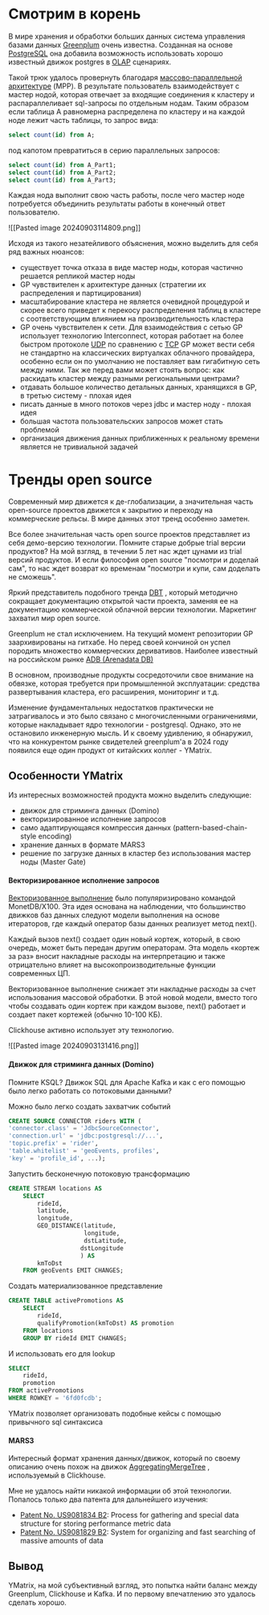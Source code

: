 
# Смотрим в корень

В мире хранения и обработки больших данных система управления базами данных [Greenplum](https://greenplum.org/) очень известна. Созданная на основе [PostgreSQL](https://www.postgresql.org/) она добавила возможность использовать хорошо известный движок postgres в [OLAP](https://ru.wikipedia.org/wiki/OLAP) сценариях. 

Такой трюк удалось провернуть благодаря [массово-параллельной архитектуре](https://ru.wikipedia.org/wiki/%D0%9C%D0%B0%D1%81%D1%81%D0%BE%D0%B2%D0%BE-%D0%BF%D0%B0%D1%80%D0%B0%D0%BB%D0%BB%D0%B5%D0%BB%D1%8C%D0%BD%D0%B0%D1%8F_%D0%B0%D1%80%D1%85%D0%B8%D1%82%D0%B5%D0%BA%D1%82%D1%83%D1%80%D0%B0) (MPP).
В результате пользователь взаимодействует с мастер нодой, которая отвечает за входящие соединения к кластеру и распараллеливает sql-запросы по отдельным нодам. Таким образом если таблица А равномерна распределена по кластеру и на каждой ноде лежит часть таблицы, то запрос вида:
```sql
select count(id) from A;
```

под капотом превратиться в серию параллельных запросов:
```sql
select count(id) from A_Part1;
select count(id) from A_Part2;
select count(id) from A_Part3;
```

Каждая нода выполнит свою часть работы, после чего мастер ноде потребуется объединить результаты работы в конечный ответ пользователю. 

![[Pasted image 20240903114809.png]]

Исходя из такого незатейливого объяснения, можно выделить для себя ряд важных нюансов:
* существует точка отказа в виде мастер ноды, которая частично решается репликой мастер ноды
* GP чувствителен к архитектуре данных (стратегии их распределения и партицирования)
* масштабирование кластера не является очевидной процедурой и скорее всего приведет к перекосу распределения таблиц в кластере с соответствующим влиянием на производительность кластера
* GP очень чувствителен к сети. Для взаимодействия с сетью GP использует технологию Interconnect, которая работает на более быстром протоколе [UDP](https://ru.wikipedia.org/wiki/UDP) по сравнению с [TCP](https://ru.wikipedia.org/wiki/TCP) GP может вести себя не стандартно на классических виртуалках облачного провайдера, особенно если он по умолчанию не поставляет вам гигабитную сеть между ними. Так же перед вами может стоять вопрос: как раскидать кластер между разными региональными центрами?
* отдавать большое количество детальных данных, хранящихся в GP, в третью систему - плохая идея
* писать данные в много потоков через jdbc и мастер ноду - плохая идея
* большая частота пользовательских запросов может стать проблемой
* организация движения данных приближенных к реальному времени является не тривиальной задачей


# Тренды open source 

Современный мир движется к де-глобализации, а значительная часть open-source проектов движется к закрытию и переходу на коммерческие рельсы. В мире данных этот тренд особенно заметен. 

Все более значительная часть open source проектов представляет из себя демо-версию технологии. Помните старые добрые trial версии продуктов? На мой взгляд, в течении 5 лет нас ждет цунами из trial версий продуктов. И если философия open source "посмотри и доделай сам", то нас ждет возврат ко временам "посмотри и купи, сам доделать не сможешь".  

Яркий представитель подобного тренда [DBT](https://www.getdbt.com/) , который методично сокращает документацию открытой части проекта, заменяя ее на документацию коммерческой облачной версии технологии. Маркетинг захватил мир open source.

Greenplum не стал исключением. На текущий момент репозитории GP заархивированы на гитхабе. Но перед своей кончиной он успел породить множество коммерческих деривативов.
Наиболее известный на российском рынке [ADB (Arenadata DB)](https://arenadata.tech/products/arenadata-db/)

В основном, производные продукты сосредоточили свое внимание на обвязке, которая требуется при промышленной эксплуатации: средства развертывания кластера, его расширения, мониторинг и т.д. 

Изменение фундаментальных недостатков практически не затрагивалось и это было связано с многочисленными ограничениями, которые накладывает ядро технологии -  postgresql. Однако, это не остановило инженерную мысль. И к своему удивлению, я обнаружил, что на конкурентом рынке свидетелей greenplum'а в 2024 году появился еще один продукт от китайских коллег - YMatrix.

## Особенности YMatrix

Из интересных возможностей продукта можно выделить следующие:
* движок для стриминга данных (Domino)
* векторизированное исполнение запросов
* само адаптирующаяся компрессия данных (pattern-based-chain-style encoding)
* хранение данных в формате MARS3
* решение по загрузке данных в кластер без использования мастер ноды (Master Gate)


#### Векторизированное исполнение запросов

[Векторизованное выполнение](http://www.cse.ust.hk/damon2011/proceedings/p5-sompolski.pdf) было популяризировано командой MonetDB/X100. Эта идея основана на наблюдении, что большинство движков баз данных следуют модели выполнения на основе итераторов, где каждый оператор базы данных реализует метод next(). 

Каждый вызов next() создает один новый кортеж, который, в свою очередь, может быть передан другим операторам. Эта модель «кортеж за раз» вносит накладные расходы на интерпретацию и также отрицательно влияет на высокопроизводительные функции современных ЦП. 

Векторизованное выполнение снижает эти накладные расходы за счет использования массовой обработки. В этой новой модели, вместо того чтобы создавать один кортеж при каждом вызове, next() работает и создает пакет кортежей (обычно 10-100 КБ). 

Clickhouse активно использует эту технологию.

![[Pasted image 20240903131416.png]]

#### Движок для стриминга данных (Domino)

Помните KSQL? Движок SQL для Apache Kafka и как с его помощью было легко работать со потоковыми данными?

Можно было легко создать захватчик событий
```sql
CREATE SOURCE CONNECTOR riders WITH ( 
'connector.class' = 'JdbcSourceConnector',
'connection.url' = 'jdbc:postgresql://...',
'topic.prefix' = 'rider',
'table.whitelist' = 'geoEvents, profiles',
'key' = 'profile_id', ...);
```

Запустить бесконечную потоковую трансформацию

```sql
CREATE STREAM locations AS 
	SELECT 
		rideId,
		latitude,
		longitude,
		GEO_DISTANCE(latitude,
					 longitude,
					 dstLatitude,
					dstLongitude 
					) AS 
		kmToDst 
	FROM geoEvents EMIT CHANGES;
```

Создать материализованное представление

```sql
CREATE TABLE activePromotions AS 
	SELECT 
		rideId,
		qualifyPromotion(kmToDst) AS promotion 
	FROM locations 
	GROUP BY rideId EMIT CHANGES;
```

И использовать его для lookup
```sql
SELECT 
	rideId,
	promotion
FROM activePromotions 
WHERE ROWKEY = '6fd0fcdb';
```

YMatrix позволяет организовать подобные кейсы с помощью привычного sql синтаксиса

#### MARS3

Интересный формат хранения данных/движок, который по своему описанию очень похож на движок [AggregatingMergeTree](https://clickhouse.com/docs/ru/engines/table-engines/mergetree-family/aggregatingmergetree) , используемый в Clickhouse.

Мне не удалось найти никакой информации об этой технологии. Попалось только два патента для дальнейшего изучения:

- [Patent No. US9081834 B2](http://www.google.co.in/patents/US9081834): Process for gathering and special data structure for storing performance metric data
- [Patent No. US9081829 B2](http://www.google.co.in/patents/US9081829): System for organizing and fast searching of massive amounts of data

## Вывод

YMatrix, на мой субъективный взгляд, это попытка найти баланс между Greenplum, Clickhouse и Kafka. И по первому впечатлению это удалось сделать хорошо.


